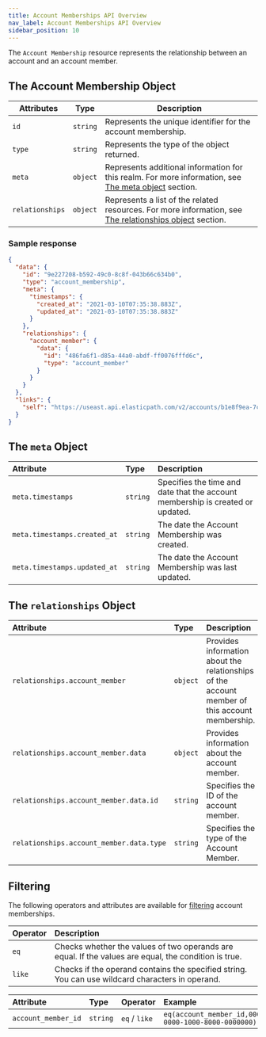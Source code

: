 ```yaml
---
title: Account Memberships API Overview
nav_label: Account Memberships API Overview
sidebar_position: 10
---
```


The `Account Membership` resource represents the relationship between an account and an account member.

## The Account Membership Object

| Attributes | Type | Description |
| --- | --- | --- |
| `id` | `string` | Represents the unique identifier for the account membership. |
| `type` | `string` | Represents the type of the object returned. |
| `meta` | `object` | Represents additional information for this realm. For more information, see [The meta object](/docs/accounts/using-account-membership-api/overview#the-meta-object) section. |
| `relationships` | `object` | Represents a list of the related resources. For more information, see [The relationships object](/docs/accounts/using-account-membership-api/overview#the-relationships-object) section. |

### Sample response

```json
{
  "data": {
    "id": "9e227208-b592-49c0-8c8f-043b66c634b0",
    "type": "account_membership",
    "meta": {
      "timestamps": {
        "created_at": "2021-03-10T07:35:38.883Z",
        "updated_at": "2021-03-10T07:35:38.883Z"
      }
    },
    "relationships": {
      "account_member": {
        "data": {
          "id": "486fa6f1-d85a-44a0-abdf-ff0076fffd6c",
          "type": "account_member"
        }
      }
    }
  },
  "links": {
    "self": "https://useast.api.elasticpath.com/v2/accounts/b1e8f9ea-7c04-4e16-911c-6898d35731ed/account-memberships/9e227208-b592-49c0-8c8f-043b66c634b0"
  }
}
```

## The `meta` Object

| Attribute | Type | Description |
| :--- | :--- | :--- |
| `meta.timestamps` | `string` | Specifies the time and date that the account membership is created or updated. |
| `meta.timestamps.created_at` | `string` | The date the Account Membership was created. |
| `meta.timestamps.updated_at` | `string` | The date the Account Membership was last updated. |

## The `relationships` Object

| Attribute | Type | Description |
| :--- | :--- | :--- |
| `relationships.account_member` | `object` | Provides information about the relationships of the account member of this account membership. |
| `relationships.account_member.data` | `object` | Provides information about the account member. |
| `relationships.account_member.data.id` | `string` | Specifies the ID of the account member. |
| `relationships.account_member.data.type` | `string` | Specifies the type of the Account Member. |


## Filtering

The following operators and attributes are available for [filtering](/docs/api-overview/filtering) account memberships.

| Operator | Description |
| :--- | :--- |
| `eq` | Checks whether the values of two operands are equal. If the values are equal, the condition is true. |
| `like` | Checks if the operand contains the specified string. You can use wildcard characters in operand. |

| Attribute | Type | Operator | Example |
| :--- | :--- | :--- | :--- |
| `account_member_id` | `string` | `eq` / `like` | `eq(account_member_id,00000000-0000-1000-8000-0000000)` |

